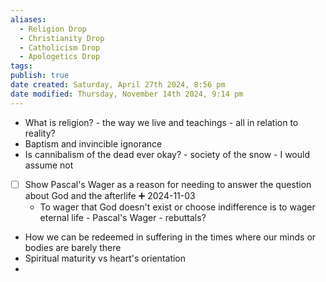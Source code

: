```yaml
---
aliases:
  - Religion Drop
  - Christianity Drop
  - Catholicism Drop
  - Apologetics Drop
tags: 
publish: true
date created: Saturday, April 27th 2024, 8:56 pm
date modified: Thursday, November 14th 2024, 9:14 pm
---
```


- What is religion? - the way we live and teachings - all in relation to reality?
- Baptism and invincible ignorance
- Is cannibalism of the dead ever okay? - society of the snow - I would assume not
- [ ] Show Pascal's Wager as a reason for needing to answer the question about God and the afterlife ➕ 2024-11-03
	- To wager that God doesn't exist or choose indifference is to wager eternal life - Pascal's Wager - rebuttals?
- How we can be redeemed in suffering in the times where our minds or bodies are barely there
- Spiritual maturity vs heart's orientation
- 